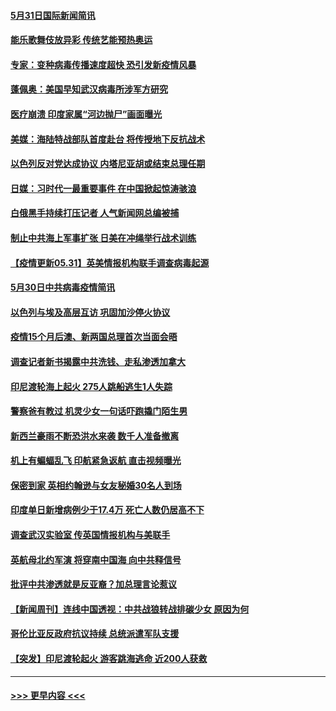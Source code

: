 #### [5月31日国际新闻简讯](../pages/prog202/a103131546.md?t=05311651) 
#### [能乐歌舞伎放异彩 传统艺能预热奥运](../pages/prog202/a103131556.md?t=05311651) 
#### [专家：变种病毒传播速度超快 恐引发新疫情风暴](../pages/prog202/a103131525.md?t=05311651) 
#### [蓬佩奥：美国早知武汉病毒所涉军方研究](../pages/prog202/a103131484.md?t=05311651) 
#### [医疗崩溃 印度家属“河边抛尸”画面曝光](../pages/prog202/a103131482.md?t=05311651) 
#### [美媒：海陆特战部队首度赴台 将传授地下反抗战术](../pages/prog202/a103131471.md?t=05311651) 
#### [以色列反对党达成协议 内塔尼亚胡或结束总理任期](../pages/prog202/a103131442.md?t=05311651) 
#### [日媒：习时代一最重要事件 在中国掀起惊涛骇浪](../pages/prog202/a103131418.md?t=05311651) 
#### [白俄黑手持续打压记者 人气新闻网总编被捕](../pages/prog202/a103131416.md?t=05311651) 
#### [制止中共海上军事扩张 日美在冲绳举行战术训练](../pages/prog202/a103131386.md?t=05311651) 
#### [【疫情更新05.31】英美情报机构联手调查病毒起源](../pages/prog202/a103114528.md?t=05311651) 
#### [5月30日中共病毒疫情简讯](../pages/prog202/a103131322.md?t=05311651) 
#### [以色列与埃及高层互访 巩固加沙停火协议](../pages/prog202/a103131317.md?t=05311651) 
#### [疫情15个月后澳、新两国总理首次当面会晤](../pages/prog202/a103131173.md?t=05311651) 
#### [调查记者新书揭露中共洗钱、走私渗透加拿大](../pages/prog202/a103131110.md?t=05311651) 
#### [印尼渡轮海上起火 275人跳船逃生1人失踪](../pages/prog202/a103131100.md?t=05311651) 
#### [警察爸有教过 机灵少女一句话吓跑撬门陌生男](../pages/prog202/a103131101.md?t=05311651) 
#### [新西兰豪雨不断恐洪水来袭 数千人准备撤离](../pages/prog202/a103131088.md?t=05311651) 
#### [机上有蝙蝠乱飞 印航紧急返航 直击视频曝光](../pages/prog202/a103131057.md?t=05311651) 
#### [保密到家 英相约翰逊与女友秘婚30名人到场](../pages/prog202/a103130984.md?t=05311651) 
#### [印度单日新增病例少于17.4万 死亡人数仍居高不下](../pages/prog202/a103130968.md?t=05311651) 
#### [调查武汉实验室 传英国情报机构与美联手](../pages/prog202/a103130502.md?t=05311651) 
#### [英航母北约军演 将穿南中国海 向中共释信号](../pages/prog202/a103130195.md?t=05311651) 
#### [批评中共渗透就是反亚裔？加总理言论惹议](../pages/prog202/a103130797.md?t=05311651) 
#### [【新闻周刊】连线中国透视：中共战狼转战排碳少女 原因为何](../pages/prog202/a103130787.md?t=05311651) 
#### [哥伦比亚反政府抗议持续 总统派遣军队支援](../pages/prog202/a103130760.md?t=05311651) 
#### [【突发】印尼渡轮起火 游客跳海逃命 近200人获救](../pages/prog202/a103130785.md?t=05311651) 

----
#### [ >>> 更早内容 <<< ](../indexes/prog202-earlier.md)
